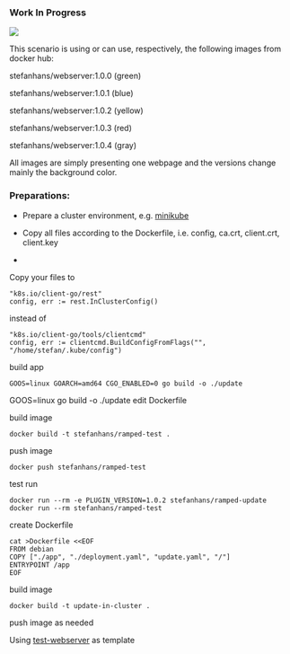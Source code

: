 ### Work In Progress

<a href="https://asciinema.org/a/8C4FwMI74WkbPNaIeo4MUZHgi" target="_blank"><img src="https://asciinema.org/a/8C4FwMI74WkbPNaIeo4MUZHgi.png" /></a>

This scenario is using or can use, respectively, the following images from docker hub:

stefanhans/webserver:1.0.0 (green)

stefanhans/webserver:1.0.1 (blue)

stefanhans/webserver:1.0.2 (yellow)

stefanhans/webserver:1.0.3 (red)

stefanhans/webserver:1.0.4 (gray)

All images are simply presenting one webpage and the versions change mainly the background color.

### Preparations:

- Prepare a cluster environment, e.g. [minikube](https://github.com/kubernetes/minikube)

- Copy all files according to the Dockerfile, i.e. config, ca.crt, client.crt, client.key

-

Copy your files to

    "k8s.io/client-go/rest"
    config, err := rest.InClusterConfig()

instead of

    "k8s.io/client-go/tools/clientcmd"
    config, err := clientcmd.BuildConfigFromFlags("", "/home/stefan/.kube/config")

build app

    GOOS=linux GOARCH=amd64 CGO_ENABLED=0 go build -o ./update
GOOS=linux go build -o ./update
edit Dockerfile

build image

    docker build -t stefanhans/ramped-test .

push image

    docker push stefanhans/ramped-test

test run

    docker run --rm -e PLUGIN_VERSION=1.0.2 stefanhans/ramped-update
    docker run --rm stefanhans/ramped-test


create Dockerfile

    cat >Dockerfile <<EOF
    FROM debian
    COPY ["./app", "./deployment.yaml", "update.yaml", "/"]
    ENTRYPOINT /app
    EOF

build image

    docker build -t update-in-cluster .

push image as needed


Using [test-webserver](https://github.com/stefanhans/Go4k8s/tree/master/Showcase/Images/test-webserver) as template
